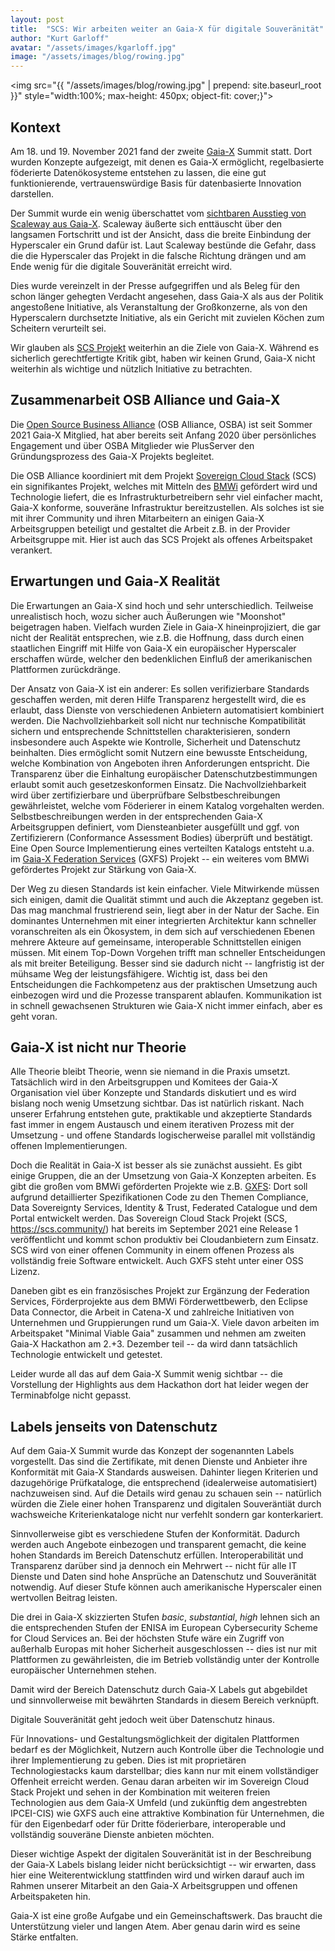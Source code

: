 ```yaml
---
layout: post
title:  "SCS: Wir arbeiten weiter an Gaia-X für digitale Souveränität"
author: "Kurt Garloff"
avatar: "/assets/images/kgarloff.jpg"
image: "/assets/images/blog/rowing.jpg"
---
```


<img src="{{ "/assets/images/blog/rowing.jpg" | prepend: site.baseurl_root }}" style="width:100%; max-height: 450px; object-fit: cover;}">

## Kontext

Am 18. und 19. November 2021 fand der zweite [Gaia-X](https://gaia-x.eu/)
Summit statt. Dort wurden Konzepte aufgezeigt, mit denen es Gaia-X ermöglicht,
regelbasierte föderierte Datenökosysteme entstehen zu lassen, die eine gut
funktionierende, vertrauenswürdige Basis für datenbasierte Innovation
darstellen.

Der Summit wurde ein wenig überschattet vom [sichtbaren Ausstieg von Scaleway aus Gaia-X](https://www.theregister.com/2021/11/19/scaleway_gaia_x/).
Scaleway äußerte sich enttäuscht über den langsamen Fortschritt und ist der
Ansicht, dass die breite Einbindung der Hyperscaler ein Grund dafür ist. Laut
Scaleway bestünde die Gefahr, dass die die Hyperscaler das Projekt in die
falsche Richtung drängen und am Ende wenig für die digitale Souveränität
erreicht wird.

Dies wurde vereinzelt in der Presse aufgegriffen und als Beleg für den schon
länger gehegten Verdacht angesehen, dass Gaia-X als aus der
Politik angestoßene Initiative, als Veranstaltung der Großkonzerne, als von den
Hyperscalern durchsetzte Initiative, als ein Gericht mit zuvielen Köchen zum
Scheitern verurteilt sei.

Wir glauben als [SCS Projekt](https://scs.sommunity/) weiterhin an die Ziele
von Gaia-X. Während es sicherlich gerechtfertigte Kritik gibt, haben wir keinen
Grund, Gaia-X nicht weiterhin als wichtige und nützlich Initiative zu betrachten.

## Zusammenarbeit OSB Alliance und Gaia-X

Die [Open Source Business Alliance](https://osb-alliance.com) (OSB Alliance,
OSBA) ist seit Sommer 2021 Gaia-X Mitglied, hat aber bereits seit Anfang
2020 über persönliches Engagement und über OSBA Mitglieder wie PlusServer den
Gründungsprozess des Gaia-X Projekts begleitet.

Die OSB Alliance koordiniert mit dem Projekt [Sovereign Cloud Stack](https://scs.community/) (SCS) ein
signifikantes Projekt, welches mit Mitteln des [BMWi](https://bmwi.de/) gefördert wird und
Technologie liefert, die es Infrastrukturbetreibern sehr viel einfacher macht,
Gaia-X konforme, souveräne Infrastruktur bereitzustellen. Als solches ist sie
mit ihrer Community und ihren Mitarbeitern an einigen Gaia-X Arbeitsgruppen beteiligt
und gestaltet die Arbeit z.B. in der Provider Arbeitsgruppe
mit. Hier ist auch das SCS Projekt als offenes Arbeitspaket verankert.

## Erwartungen und Gaia-X Realität

Die Erwartungen an Gaia-X sind hoch und sehr unterschiedlich. Teilweise
unrealistisch hoch, wozu sicher auch Äußerungen wie "Moonshot"
beigetragen haben. Vielfach wurden Ziele in Gaia-X hineinprojiziert, die gar
nicht der Realität entsprechen, wie z.B. die Hoffnung, dass durch einen
staatlichen Eingriff mit Hilfe von Gaia-X ein europäischer Hyperscaler
erschaffen würde, welcher den bedenklichen Einfluß der amerikanischen Plattformen
zurückdränge.

Der Ansatz von Gaia-X ist ein anderer: Es sollen verifizierbare Standards
geschaffen werden, mit deren Hilfe Transparenz hergestellt wird, die es
erlaubt, dass Dienste von verschiedenen Anbietern automatisiert kombiniert
werden. Die Nachvollziehbarkeit soll nicht nur technische Kompatibilität sichern und
entsprechende Schnittstellen charakterisieren, sondern insbesondere auch
Aspekte wie Kontrolle, Sicherheit und Datenschutz beinhalten. Dies ermöglicht
somit Nutzern eine bewusste Entscheidung, welche Kombination von Angeboten
ihren Anforderungen entspricht. Die Transparenz über die Einhaltung europäischer
Datenschutzbestimmungen erlaubt somit auch gesetzeskonformen Einsatz. Die
Nachvollziehbarkeit wird über zertifizierbare und überprüfbare Selbstbeschreibungen
gewährleistet, welche vom Föderierer in einem Katalog vorgehalten werden.
Selbstbeschreibungen werden in der entsprechenden Gaia-X Arbeitsgruppen
definiert, vom Diensteanbieter ausgefüllt und ggf. von Zertifizierern
(Conformance Assessment Bodies) überprüft und bestätigt. Eine Open Source
Implementierung eines verteilten Katalogs entsteht u.a. im
[Gaia-X Federation Services](https://gxfs.de/) (GXFS) Projekt -- ein
weiteres vom BMWi gefördertes Projekt zur Stärkung von Gaia-X.

Der Weg zu diesen Standards ist kein einfacher. Viele Mitwirkende müssen sich
einigen, damit die Qualität stimmt und auch die Akzeptanz gegeben ist. Das mag
manchmal frustrierend sein, liegt aber in der Natur der Sache. Ein dominantes
Unternehmen mit einer integrierten Architektur kann schneller voranschreiten
als ein Ökosystem, in dem sich auf verschiedenen Ebenen mehrere Akteure auf
gemeinsame, interoperable Schnittstellen einigen müssen. Mit einem Top-Down
Vorgehen trifft man schneller Entscheidungen als mit breiter Beteiligung.
Besser sind sie dadurch nicht -- langfristig ist der mühsame Weg der
leistungsfähigere. Wichtig ist, dass bei den Entscheidungen die Fachkompetenz
aus der praktischen Umsetzung auch einbezogen wird und die Prozesse transparent
ablaufen. Kommunikation ist in schnell gewachsenen Strukturen wie Gaia-X nicht
immer einfach, aber es geht voran.

## Gaia-X ist nicht nur Theorie

Alle Theorie bleibt Theorie, wenn sie niemand in die Praxis umsetzt. Tatsächlich
wird in den Arbeitsgruppen und Komitees der Gaia-X Organisation viel über Konzepte und
Standards diskutiert und es wird bislang noch wenig Umsetzung sichtbar. Das ist natürlich
riskant. Nach unserer Erfahrung entstehen gute, praktikable und akzeptierte
Standards fast immer in engem Austausch und einem iterativen Prozess mit der
Umsetzung - und offene Standards logischerweise parallel mit vollständig offenen
Implementierungen.

Doch die Realität in Gaia-X ist besser als sie zunächst aussieht. Es gibt einige
Gruppen, die an der Umsetzung von Gaia-X Konzepten arbeiten. Es gibt die großen
vom BMWi geförderten Projekte wie z.B. [GXFS](https://gxfs.de/):
Dort soll aufgrund detaillierter Spezifikationen Code zu den Themen
Compliance, Data Sovereignty Services, Identity & Trust, Federated Catalogue
und dem Portal entwickelt werden. Das Sovereign Cloud Stack Projekt (SCS,
https://scs.community/) hat bereits im September 2021 eine Release 1
veröffentlicht und kommt schon produktiv bei Cloudanbietern zum Einsatz.
SCS wird von einer offenen Community in einem offenen Prozess als vollständig
freie Software entwickelt. Auch GXFS steht unter einer OSS Lizenz.

Daneben gibt es ein französisches Projekt zur Ergänzung der Federation
Services, Förderprojekte aus dem BMWi Förderwettbewerb, den Eclipse Data
Connector, die Arbeit in Catena-X und zahlreiche Initiativen von Unternehmen
und Gruppierungen rund um Gaia-X. Viele davon arbeiten im Arbeitspaket "Minimal
Viable Gaia" zusammen und nehmen am zweiten Gaia-X Hackathon am 2.+3. Dezember teil
-- da wird dann tatsächlich Technologie entwickelt und getestet.

Leider wurde all das auf dem Gaia-X Summit wenig sichtbar -- die Vorstellung
der Highlights aus dem Hackathon dort hat leider wegen der
Terminabfolge nicht gepasst.

## Labels jenseits von Datenschutz

Auf dem Gaia-X Summit wurde das Konzept der sogenannten Labels vorgestellt. Das
sind die Zertifikate, mit denen Dienste und Anbieter ihre Konformität mit
Gaia-X Standards ausweisen. Dahinter liegen Kriterien und dazugehörige
Prüfkataloge, die entsprechend (idealerweise automatisiert) nachzuweisen sind.
Auf die Details wird genau zu schauen sein -- natürlich würden die Ziele einer
hohen Transparenz und digitalen Souveräntiät durch wachsweiche
Kriterienkataloge nicht nur verfehlt sondern gar konterkariert.

Sinnvollerweise gibt es verschiedene Stufen der Konformität. Dadurch werden
auch Angebote einbezogen und transparent gemacht, die keine hohen Standards im
Bereich Datenschutz erfüllen. Interoperabilität und Transparenz darüber sind ja
dennoch ein Mehrwert -- nicht für alle IT Dienste und Daten sind hohe Ansprüche
an Datenschutz und Souveränität notwendig. Auf dieser Stufe können auch
amerikanische Hyperscaler einen wertvollen Beitrag leisten.

Die drei in Gaia-X skizzierten Stufen _basic_, _substantial_, _high_ lehnen sich an
die entsprechenden Stufen der ENISA im European Cybersecurity Scheme for Cloud
Services an. Bei der höchsten Stufe wäre ein Zugriff von außerhalb Europas mit
hoher Sicherheit ausgeschlossen -- dies ist nur mit Plattformen zu
gewährleisten, die im Betrieb vollständig unter der Kontrolle europäischer
Unternehmen stehen.

Damit wird der Bereich Datenschutz durch Gaia-X Labels gut abgebildet und
sinnvollerweise mit bewährten Standards in diesem Bereich verknüpft.

Digitale Souveränität geht jedoch weit über Datenschutz hinaus.

Für Innovations- und Gestaltungsmöglichkeit der digitalen Plattformen bedarf es der
Möglichkeit, Nutzern auch Kontrolle über die Technologie und ihrer
Implementierung zu geben. Dies ist mit proprietären Technologiestacks kaum
darstellbar; dies kann nur mit einem vollständiger Offenheit erreicht werden. Genau
daran arbeiten wir im Sovereign Cloud Stack Projekt und sehen in der
Kombination mit weiteren freien Technologien aus dem Gaia-X Umfeld (und zukünftig
dem angestrebten IPCEI-CIS) wie GXFS auch eine attraktive Kombination für Unternehmen, die für
den Eigenbedarf oder für Dritte föderierbare, interoperable und vollständig
souveräne Dienste anbieten möchten.

Dieser wichtige Aspekt der digitalen Souveränität ist in der Beschreibung der
Gaia-X Labels bislang leider nicht berücksichtigt -- wir erwarten, dass hier
eine Weiterentwicklung stattfinden wird und wirken darauf auch im Rahmen
unserer Mitarbeit an den Gaia-X Arbeitsgruppen und offenen Arbeitspaketen hin.

Gaia-X ist eine große Aufgabe und ein Gemeinschaftswerk. Das braucht die
Unterstützung vieler und langen Atem. Aber genau darin wird es seine Stärke
entfalten.
